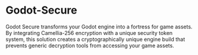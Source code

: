 # Godot-Secure
Godot Secure transforms your Godot engine into a fortress for game assets. By integrating Camellia-256 encryption with a unique security token system, this solution creates a cryptographically unique engine build that prevents generic decryption tools from accessing your game assets.

